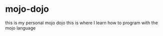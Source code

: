 # mojo-dojo
this is my personal mojo dojo
this is where I learn how to program with the mojo language
